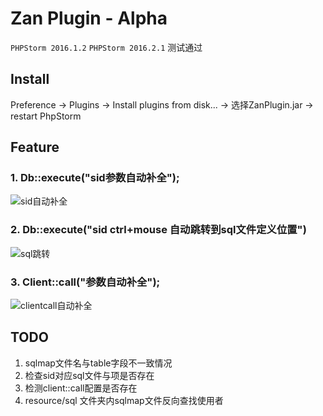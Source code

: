 # Zan Plugin - Alpha

`PHPStorm 2016.1.2` `PHPStorm 2016.2.1` 测试通过

## Install

Preference -> Plugins -> Install plugins from disk... -> 选择ZanPlugin.jar -> restart PhpStorm

## Feature

### 1. Db::execute("sid参数自动补全");
![sid自动补全](http://gitlab.qima-inc.com/php-lib/zan-ide-plugin/raw/master/screenshot/completation_db_execute.gif)

### 2. Db::execute("sid ctrl+mouse 自动跳转到sql文件定义位置")
![sql跳转](http://gitlab.qima-inc.com/php-lib/zan-ide-plugin/raw/master/screenshot/reference_sqlmap.gif)

### 3. Client::call("参数自动补全");
![clientcall自动补全](http://gitlab.qima-inc.com/php-lib/zan-ide-plugin/raw/master/screenshot/completation_client_call.gif)

## TODO

1. sqlmap文件名与table字段不一致情况
2. 检查sid对应sql文件与项是否存在
3. 检测client::call配置是否存在
4. resource/sql 文件夹内sqlmap文件反向查找使用者